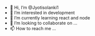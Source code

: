 - 👋 Hi, I’m @Jyotisolanki1
- 👀 I’m interested in development
- 🌱 I’m currently learning react and node
- 💞️ I’m looking to collaborate on ...
- 📫 How to reach me ...

<!---
Jyotisolanki1/Jyotisolanki1 is a ✨ special ✨ repository because its `README.md` (this file) appears on your GitHub profile.
You can click the Preview link to take a look at your changes.
--->

